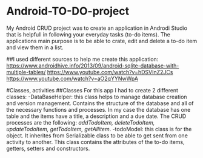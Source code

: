 # Android-TO-DO-project

My Android CRUD project was to create an application in Androdi Studio that is helpfull in following your everyday tasks (to-do items).
The applications main purpose is to be able to crate, edit and delete a to-do item and view them in a list. 

##I used different sources to help me create this application:
   https://www.androidhive.info/2013/09/android-sqlite-database-with-multiple-tables/
   https://www.youtube.com/watch?v=hDSVInZ2JCs
   https://www.youtube.com/watch?v=aO2qYYNwWpA

#Classes, activities
##Classes
For this app I had to create 2 different classes:
 -DataBaseHelper: this class helps to manage database creation and version management. Contains the structure of the database and all of the necessary functions and    processes. In my case the database has one table and the items have a title, a description and a due date. The CRUD processes are the following: 
 *addTodoItem, deleteTodoItem, updateTodoItem, getTodoItem, getAllitem*.
 -todoModel: this class is for the object. It inherites from Serializable class to be able to get sent from one activity to another. This class contains the attributes of the to-do items, getters, setters and constructors.
